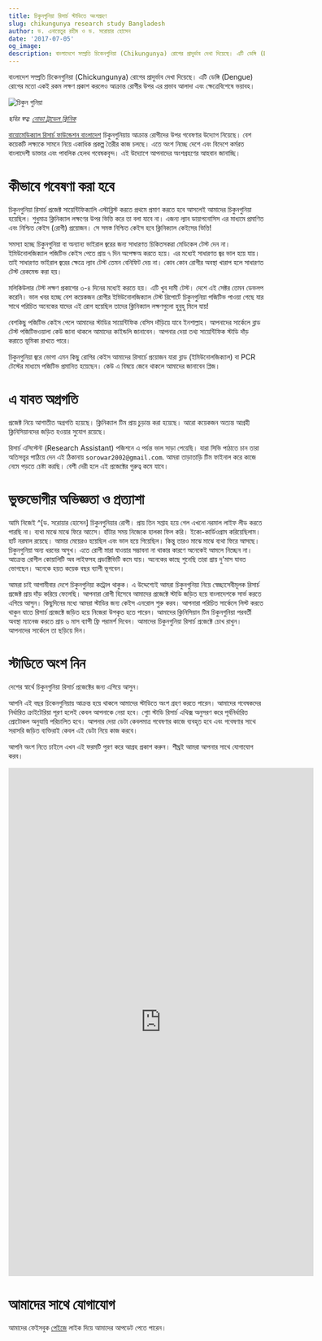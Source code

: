 ```yaml
---
title: চিকুনগুনিয়া রিসার্চ স্টাডিতে অংশগ্রহণ
slug: chikungunya research study Bangladesh
author: ড. এনায়েতুর রহীম ও ড. সরোয়ার হোসেন
date: '2017-07-05'
og_image:
description: বাংলাদেশে সম্প্রতি চিকেনগুনিয়া (Chikungunya) রোগের প্রাদুর্ভাব দেখা দিয়েছে। এটি ডেঙ্গি (Dengue) রোগের মতো একই রকম লক্ষণ প্রকাশ করলেও আক্রান্ত রোগীর উপর এর প্রভাব আলাদা এবং ক্ষেত্রেবিশেষে ভয়াবহ।
---
```


বাংলাদেশ সম্প্রতি চিকেনগুনিয়া (Chickungunya) রোগের প্রাদুর্ভাব দেখা দিয়েছে। এটি ডেঙ্গি (Dengue) রোগের মতো একই রকম লক্ষণ প্রকাশ করলেও আক্রান্ত রোগীর উপর এর প্রভাব আলাদা এবং ক্ষেত্রেবিশেষে ভয়াবহ।

![চিকুন গুনিয়া](http://novatravelclinic.com/wp-content/uploads/2013/11/chikungunya.jpg2_.png)

*ছবির স্বত্ব: [নোভা ট্রাভেল ক্লিনিক](http://novatravelclinic.com)*


[বায়োমেডিক্যাল রিসার্চ ফাউন্ডেশন বাংলাদেশ](http://brfbd.org/) চিকুনগুনিয়ায় আক্রান্ত রোগীদের উপর গবেষণার উদ্যোগ নিয়েছে। বেশ কয়েকটি লক্ষ্যকে সামনে নিয়ে একাধিক প্রকল্প তৈরীর কাজ চলছে। এতে অংশ নিচ্ছে দেশে এবং বিদেশে কর্মরত বাংলাদেশী ডাক্তার এবং পাবলিক হেলথ গবেষকবৃন্দ। এই উদ্যোগে আপনাদের অংশগ্রহণের আহবান জানাচ্ছি।

# কীভাবে গবেষণা করা হবে

চিকুনগুনিয়া রিসার্চ প্রজেক্ট সায়েন্টিফিক্যালি এস্টাব্লিস্ট করতে প্রথমে প্রমাণ করতে হবে আসলেই আমাদের চিকুনগুনিয়া হয়েছিল। শুধুমাত্র ক্লিনিক্যাল লক্ষণের উপর ভিত্তি করে তা বলা যাবে না। এজন্য ল্যাব ডায়াগনোসিস এর মাধ্যমে প্রমাণিত এবং নিশ্চিত কেইস (রোগী) প্রয়োজন। সে সমস্ত নিশ্চিত কেইস হবে ক্লিনিক্যাল কেইসের ভিত্তি!

সমস্যা হচ্ছে চিকুনগুনিয়া বা অন্যান্য ভাইরাল জ্বরের জন্য সাধারণত চিকিতসকরা মেডিকেল টেস্ট দেন না। ইমিউনোলজিক্যাল পজিটিভ কেইস পেতে প্রায় ৭ দিন অপেক্ষঅ করতে হয়ে। এর মধ্যেই সাধারণত জ্বর ভাল হয়ে যায়। তাই সাধারণত ভাইরাল জ্বরের ক্ষেত্রে ল্যাব টেস্ট তেমন বেনিফিট দেয় না। কোন কোন রোগীর অবস্থা খারাপ হলে সাধারণত টেস্ট রেকমেন্ড করা হয়।

মলিকিউলার টেস্ট লক্ষণ প্রকাশের ৩-৪ দিনের মধ্যেই করতে হয়। এটি খুব দামী টেস্ট। দেশে এই সেক্টর তেমন ডেভলপ করেনি।
ভাল খবর হচ্ছে বেশ কয়েকজন রোগীর ইমিউনোলজিক্যাল টেস্ট রিপোর্টে চিকুনগুনিয়া পজিটিভ পাওয়া গেছে যার সাথে পরিচিত অনেকের যাদের এই রোগ হয়েছিল তাদের ক্লিনিক্যাল লক্ষণগুলো হুবুহু মিলে যায়!

বেশকিছু পজিটিভ কেইস পেলে আমাদের স্টাডির সায়েন্টিফিক বেসিস দাঁড়িয়ে যাবে ইনশাল্লাহ। আপনাদের সার্কেলে ব্লাড টেস্ট পজিটিভওয়ালা কেউ জানা থাকলে আমাদের কাইন্ডলি জানাবেন। আপনার দেয়া তথ্য সায়েন্টিফিক স্টাডি দাঁড় করাতে ভূমিকা রাখতে পারে।

চিকুনগুনিয়া জ্বরে ভোগা এমন কিছু রোগির কেইস আমাদের রিসার্চে প্রয়োজন যারা ব্লাড (ইমিউনোলজিক্যাল) বা PCR টেস্টের মাধ্যমে পজিটিভ প্রমানিত হয়েছেন। কেউ এ বিষয়ে জেনে থাকলে আমাদের জানাবেন প্লিজ।

# এ যাবত অগ্রগতি

প্রজেক্ট নিয়ে আশাতীত অগ্রগতি হয়েছে। ক্লিনিক্যাল টিম প্রায় চুড়ান্ত করা হয়েছে। আরো কয়েকজন অত্যন্ত আগ্রহী ক্লিনিসিয়ানদের জড়িত হওয়ার সুযোগ রয়েছে।

রিসার্চ এসিস্টেন্ট (Research Assistant) পজিশনে এ পর্যন্ত ভাল সাড়া পেয়েছি। যারা সিভি পাঠাতে চান তারা অতিসত্ত্বর পাঠিয়ে দেন এই ঠিকানায় `sorowar2002@gmail.com`. আমরা তাড়াতাড়ি টিম ফাইনাল করে কাজে নেমে পড়তে চেষ্টা করছি। বেশী দেরী হলে এই প্রজেক্টের গুরুত্ব কমে যাবে।

# ভুক্তভোগীর অভিজ্ঞতা ও প্রত্যাশা

আমি নিজেই ^[ড. সরোয়ার হোসেন] চিকুনগুনিয়ার রোগী। প্রায় তিন সপ্তাহ হয়ে গেল এখনো নরমাল লাইফ লীড করতে পারছি না। ব্যথা মাঝে মাঝে ফিরে আসেে। হাঁটার সময় নিজেকে হালকা ফিল করি। ইকো-কার্ডিওগ্রাম করিয়েছিলাম। হার্ট নরমাল রয়েছে। আমার মেয়েরও হয়েছিল এবং ভাল হয়ে গিয়েছিল। কিন্তু তারও মাঝে মাঝে ব্যথা ফিরে আসছে। চিকুনগুনিয়া অন্য ধরনের অসুখ। এতে রোগী মারা যাওয়ার সম্ভাবনা না থাকার কারণে অনেকেই আমলে নিচ্ছেন না। আক্রেন্ত রোগীল কোয়ালিটি অব লাইফসহ  প্রডাক্টিভিটি কমে যায়। অনেকের কাছে শুনেছি তারা প্রায় দু'মাস যাবত ভোগছেন। অনেকে হয়ত কয়েক বছর ব্যাপী ভূগবেন।

আমরা চাই আগামীবার দেশে চিকুনগুনিয়া কট্রোল থাকুক। এ উদ্দেশ্যেই আমরা চিকুনগুনিয়া নিয়ে স্বেচ্ছাসেবীমূলক রিসার্চ প্রজেক্ট প্রায় দাঁড় করিয়ে ফেলেছি। আপনারা রোগী হিসেবে আমাদের প্রজেক্টে স্টাডি জড়িত হয়ে বাংলাদেশকে সার্ভ করতে এগিয়ে আসুন। কিছুদিনের মধ্যে আমরা স্টাডির জন্য কেইস এনরোল শুরু করব। আপনারা পরিচিত সার্কেলে লিস্ট করতে থাকুন যাতে রিসার্চ প্রজেক্টে জড়িত হয়ে নিজেরা উপকৃত হতে পারেন। আমাদের ক্লিনিসিয়ান টিম চিকুনগুনিয়া পরবর্তী অবস্থা ম্যানেজ করতে প্রায় ৬ মাস ব্যাপী ফ্রি পরামর্শ দিবেন। আমাদের চিকুনগুনিয়া রিসার্চ প্রজেক্টে চোখ রাখুন। আপনাদের সার্কেলে তা ছড়িয়ে দিন।

# স্টাডিতে অংশ নিন

দেশের স্বার্থে চিকুনগুনিয়া রিসার্চ প্রজেক্টের জন্য এগিয়ে আসুন।

আপনি এই বছর চিকেনগুনিয়ায় আক্রন্ত হয়ে থাকলে আমাদের স্টাডিতে অংশ গ্রহণ করতে পারেন। আমাদের গবেষকদের নির্ধারিত ক্রাইটেরিয়া পূরণ হলেই কেবল আপনাকে নেয়া হবে। পুোা স্টাডি রিসার্চ এথিক্স অনুসরণ করে পূর্বনির্ধারিত প্রোটোকল অনুযায়ি পরিচালিত হবে। আপনার দেয়া ডেটা কেবলমাত্র গবেষণার কাজে ব্যবহৃত হবে এবং গবেষণার সাথে সরাসরি জড়িত ব্যক্তিরাই কেবল এই ডেটা নিয়ে কাজ করবে।

আপনি অংশ নিতে চাইলে এখন এই ফরমটি পুরণ করে আগ্রহ প্রকাশ করুন। শীঘ্রই আমরা আপনার সাথে যোগাযোগ করব।

<iframe src="https://docs.google.com/forms/d/e/1FAIpQLSe06Ax3wepaTWUuo5sA-pzD1WUu8687Ry1g_F2csAtOYCprxA/viewform?embedded=true" width="600" height="1000" frameborder="0" marginheight="0" marginwidth="0">Loading...</iframe>

# আমাদের সাথে যোগাযোগ

আমাদের ফেইসবুক [পেইজে](https://www.facebook.com/ChikungunyaResearch/) লাইক দিয়ে আমাদের আপডেট পেতে পারেন।
